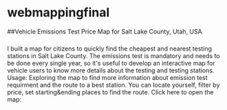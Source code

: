 # webmappingfinal
##Vehicle Emissions Test Price Map for Salt Lake County, Utah, USA
### 
I built a map for citizens to quickly find the cheapest and nearest testing stations in Salt Lake County. The emissions test is mandatory and needs to be done every single year, so it's useful to 
develop an interactive map for vehicle users to know more details about the testing and testing stations.
Usage:
Exploring the map to find more information about emission test requirment and the route to a best station. You can locate yourself, filter by price, set starting&ending places to find the route. 
Click here to open the map:
